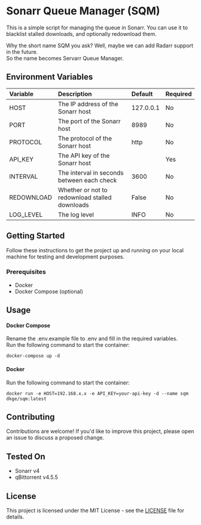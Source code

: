 # Sonarr Queue Manager (SQM)

This is a simple script for managing the queue in Sonarr. You can use it to blacklist stalled downloads, and optionally redownload them.

Why the short name SQM you ask? Well, maybe we can add Radarr support in the future.  
So the name becomes Servarr Queue Manager.

## Environment Variables

| Variable   | Description                                    | Default   | Required |
|:-----------|:-----------------------------------------------|:----------|:---------|
| HOST       | The IP address of the Sonarr host              | 127.0.0.1 | No       |
| PORT       | The port of the Sonarr host                    | 8989      | No       |
| PROTOCOL   | The protocol of the Sonarr host                | http      | No       |
| API_KEY    | The API key of the Sonarr host                 |           | Yes      |
| INTERVAL   | The interval in seconds between each check     | 3600      | No       |
| REDOWNLOAD | Whether or not to redownload stalled downloads | False     | No       |
| LOG_LEVEL  | The log level                                  | INFO      | No       |

## Getting Started

Follow these instructions to get the project up and running on your local machine for testing and development purposes.

### Prerequisites

- Docker
- Docker Compose (optional)

## Usage

#### Docker Compose

Rename the .env.example file to .env and fill in the required variables.  
Run the following command to start the container:

```
docker-compose up -d
```

#### Docker

Run the following command to start the container:

```
docker run -e HOST=192.168.x.x -e API_KEY=your-api-key -d --name sqm dkge/sqm:latest
```

## Contributing

Contributions are welcome! If you'd like to improve this project, please open an issue to discuss a proposed change.

## Tested On

* Sonarr v4
* qBittorrent v4.5.5

## License

This project is licensed under the MIT License - see the [LICENSE](LICENSE) file for details. 